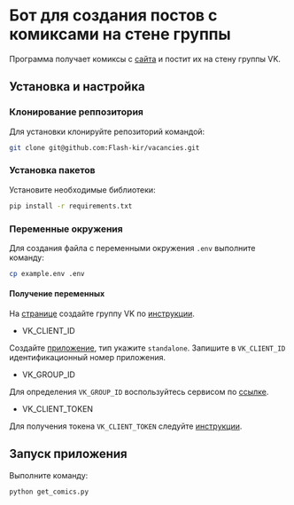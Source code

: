 # Бот для создания постов с комиксами на стене группы
Программа получает комиксы с [сайта](https://xkcd.com/) и постит их на стену группы VK.

## Установка и настройка
### Клонирование реппозитория
Для установки клонируйте репозиторий командой:
```bash
git clone git@github.com:Flash-kir/vacancies.git
```

### Установка пакетов
Установите необходимые библиотеки:
```bash
pip install -r requirements.txt
```

### Переменные окружения
Для создания файла с переменными окружения `.env` выполните команду:
```bash
cp example.env .env
```

#### Получение переменных
На [странице](https://vk.com/groups?tab=admin) cоздайте группу VK по [инструкции](https://vk.com/@tectgryppa-poshagovaya-instrukciya-po-sozdaniu-gruppy-v-vk).
- VK_CLIENT_ID

Создайте [приложение](https://vk.com/editapp?act=create), тип укажите `standalone`. Запишите в `VK_CLIENT_ID` идентификационный номер приложения.
- VK_GROUP_ID

Для определения `VK_GROUP_ID` воспользуйтесь сервисом по [ссылке](https://regvk.com/id/).
- VK_CLIENT_TOKEN

Для получения токена `VK_CLIENT_TOKEN` следуйте [инструкции](https://vk.com/dev/implicit_flow_user).

## Запуск приложения
Выполните команду:
```bash
python get_comics.py
```
